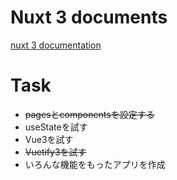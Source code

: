 # Nuxt 3 documents
[nuxt 3 documentation](https://v3.nuxtjs.org)

# Task
* ~~pagesとcomponentsを設定する~~
* useStateを試す
* Vue3を試す
* ~~Vuetify3を試す~~
* いろんな機能をもったアプリを作成